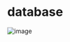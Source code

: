 # database
![image](https://github.com/9Solutions/database/assets/67590378/42720c01-ef4e-4fa3-9a00-9ed009dfd165)
